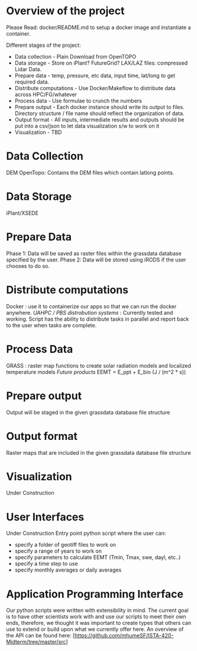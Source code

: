 Overview of the project
==

Please Read: docker/README.md to setup a docker image and instantiate a container.

Different stages of the project:
* Data collection - Plain Download from OpenTOPO
* Data storage - Store on iPlant? FutureGrid? LAX/LAZ files: compressed Lidar Data.
* Prepare data - temp, pressure, etc data, input time, lat/long to get required data.
* Distribute computations - Use Docker/Makeflow to distribute data across HPC/FG/whatever
* Process data - Use formulae to crunch the numbers
* Prepare output - Each docker instance should write its output to files. Directory structure / file name should reflect the organization of data.
* Output format - All inputs, intermediate results and outputs should be put into a csv/json to let data visualization s/w to work on it
* Visualization - TBD

Data Collection
==
DEM
OpenTopo: Contains the DEM files which contain latlong points.

Data Storage
==
iPlant/XSEDE

Prepare Data
==
Phase 1: Data will be saved as raster files within the grassdata database specified by the user.
Phase 2: Data will be stored using iRODS if the user chooses to do so.

Distribute computations
==
Docker : use it to containerize our apps so that we can run the docker anywhere.
*UAHPC / PBS distrobution systems* : Currently tested and working.  Script has the ability to distribute tasks in parallel and report back to the user when tasks are complete.


Process Data
==
GRASS : raster map functions to create solar radiation models and localized temperature models
*Future products*
EEMT = E_ppt + E_bio (J / (m^2 * s))

Prepare output
==
Output will be staged in the given grassdata database file structure

Output format
==
Raster maps that are included in the given grassdata database file structure

Visualization
==
Under Construction

User Interfaces
==
Under Construction
Entry point python script where the user can:
* specify a folder of geotiff files to work on
* specify a range of years to work on
* specify parameters to calculate EEMT (Tmin, Tmax, swe, dayl, etc..)
* specify a time step to use
* specify monthly averages or daily averages

Application Programming Interface
==
Our python scripts were written with extensibility in mind.  The current goal is to have other scientists work with and use our scripts to meet their own ends, therefore, we thought it was important to create types that others can use to extend or build upon what we currently offer here.  An overview of the API can be found here: [https://github.com/mhumeSF/ISTA-420-Midterm/tree/master/src]
